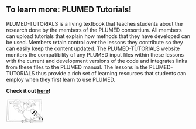 To learn more: PLUMED Tutorials!
-----------------------------

PLUMED-TUTORIALS is a living textbook that teaches students about the research done by the members of the PLUMED consortium.
  All members can upload tutorials that explain how methods that they have developed can be used.  Members
  retain control over the lessons they contribute so they can easily keep the content updated. The PLUMED-TUTORIALS website monitors the
  compatibility of any PLUMED input files within these lessons with the current and development versions of the code and integrates links
  from these files to the PLUMED manual.  The lessons in the PLUMED-TUTORIALS thus provide a rich set of learning resources that students can
  employ when they first learn to use PLUMED.

**Check it out [here](http://www.plumed-tutorials.org)!**

<a class="site-title" href="http://www.plumed-tutorials.org"><img width="20%" src="teacher.png"></a>
